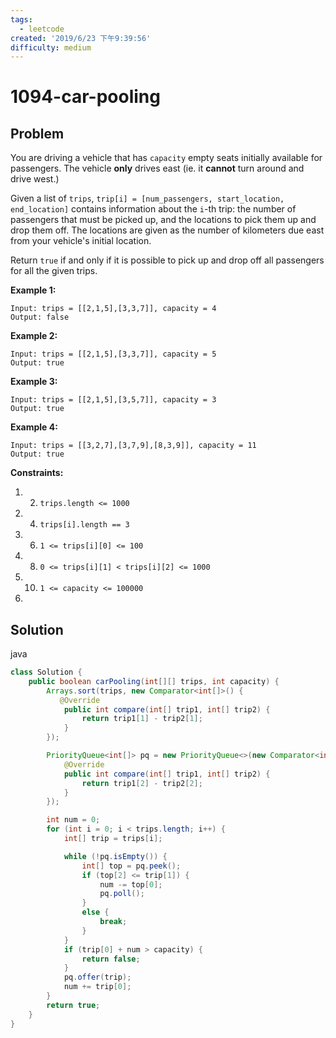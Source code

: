 ```yaml
---
tags:
  - leetcode
created: '2019/6/23 下午9:39:56'
difficulty: medium
---
```


# 1094-car-pooling

## Problem

You are driving a vehicle that has `capacity` empty seats initially available for passengers.  The vehicle **only** drives east \(ie. it **cannot** turn around and drive west.\)  
  


Given a list of `trips`, `trip[i] = [num_passengers, start_location, end_location]` contains information about the `i`-th trip: the number of passengers that must be picked up, and the locations to pick them up and drop them off.  The locations are given as the number of kilometers due east from your vehicle's initial location.  
  


Return `true` if and only if it is possible to pick up and drop off all passengers for all the given trips.   
  


**Example 1:**  
  


```text
Input: trips = [[2,1,5],[3,3,7]], capacity = 4
Output: false
```

**Example 2:**  
  


```text
Input: trips = [[2,1,5],[3,3,7]], capacity = 5
Output: true
```

**Example 3:**  
  


```text
Input: trips = [[2,1,5],[3,5,7]], capacity = 3
Output: true
```

**Example 4:**  
  


```text
Input: trips = [[3,2,7],[3,7,9],[8,3,9]], capacity = 11
Output: true
```

**Constraints:**  
  


1. 2. `trips.length <= 1000`
3. 4. `trips[i].length == 3`
5. 6. `1 <= trips[i][0] <= 100`
7. 8. `0 <= trips[i][1] < trips[i][2] <= 1000`
9. 10. `1 <= capacity <= 100000`
11. 
## Solution

java

```java
class Solution {
    public boolean carPooling(int[][] trips, int capacity) {
        Arrays.sort(trips, new Comparator<int[]>() {
           @Override
            public int compare(int[] trip1, int[] trip2) {
                return trip1[1] - trip2[1];
            }
        });

        PriorityQueue<int[]> pq = new PriorityQueue<>(new Comparator<int[]>() {
            @Override
            public int compare(int[] trip1, int[] trip2) {
                return trip1[2] - trip2[2];
            }
        });

        int num = 0;
        for (int i = 0; i < trips.length; i++) {
            int[] trip = trips[i];

            while (!pq.isEmpty()) {
                int[] top = pq.peek();
                if (top[2] <= trip[1]) {
                    num -= top[0];
                    pq.poll();
                }
                else {
                    break;
                }
            }
            if (trip[0] + num > capacity) {
                return false;
            }
            pq.offer(trip);
            num += trip[0];
        }
        return true;
    }
}
​
```

